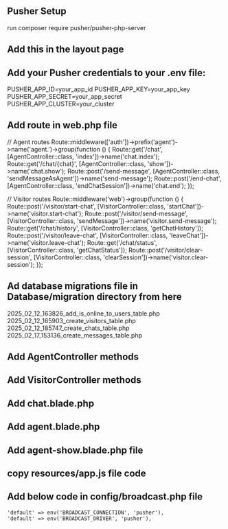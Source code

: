 ## Pusher Setup
run composer require pusher/pusher-php-server

## Add this in the layout page
<script src="https://js.pusher.com/7.2/pusher.min.js"></script>

## Add your Pusher credentials to your .env file:
PUSHER_APP_ID=your_app_id
PUSHER_APP_KEY=your_app_key
PUSHER_APP_SECRET=your_app_secret
PUSHER_APP_CLUSTER=your_cluster

## Add route in web.php file
// Agent routes
Route::middleware(['auth'])->prefix('agent')->name('agent.')->group(function () {
    Route::get('/chat', [AgentController::class, 'index'])->name('chat.index');
    Route::get('/chat/{chat}', [AgentController::class, 'show'])->name('chat.show');
    Route::post('/send-message', [AgentController::class, 'sendMessageAsAgent'])->name('send-message');
    Route::post('/end-chat', [AgentController::class, 'endChatSession'])->name('chat.end');
});

// Visitor routes
Route::middleware('web')->group(function () {
Route::post('/visitor/start-chat', [VisitorController::class, 'startChat'])->name('visitor.start-chat');
Route::post('/visitor/send-message', [VisitorController::class, 'sendMessage'])->name('visitor.send-message');
Route::get('/chat/history', [VisitorController::class, 'getChatHistory']);
Route::post('/visitor/leave-chat', [VisitorController::class, 'leaveChat'])->name('visitor.leave-chat');
Route::get('/chat/status', [VisitorController::class, 'getChatStatus']);
Route::post('/visitor/clear-session', [VisitorController::class, 'clearSession'])->name('visitor.clear-session');
});

## Ad database migrations file in Database/migration directory from here

2025_02_12_163826_add_is_online_to_users_table.php
2025_02_12_165903_create_visitors_table.php
2025_02_12_185747_create_chats_table.php
2025_02_17_153136_create_messages_table.php

## Add AgentController methods
## Add VisitorController methods
## Add chat.blade.php
## Add agent.blade.php
## Add agent-show.blade.php file

## copy resources/app.js file code

## Add below code in config/broadcast.php file
    'default' => env('BROADCAST_CONNECTION', 'pusher'),
    'default' => env('BROADCAST_DRIVER', 'pusher'),









